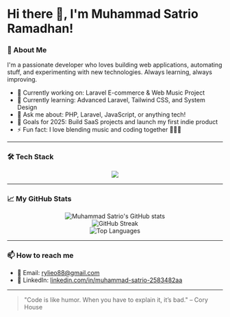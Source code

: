 # Hi there 👋, I'm Muhammad Satrio Ramadhan!

### 🚀 About Me
I'm a passionate developer who loves building web applications, automating stuff, and experimenting with new technologies. Always learning, always improving.

- 🔭 Currently working on: Laravel E-commerce & Web Music Project
- 🌱 Currently learning: Advanced Laravel, Tailwind CSS, and System Design
- 💬 Ask me about: PHP, Laravel, JavaScript, or anything tech!
- 🎯 Goals for 2025: Build SaaS projects and launch my first indie product
- ⚡ Fun fact: I love blending music and coding together 🎵👨‍💻

---

### 🛠️ Tech Stack
<div align="center">
  <img src="https://skillicons.dev/icons?i=php,laravel,bootstrap,html,css,js,mysql,git,github,vscode" />
</div>

---

### 📈 My GitHub Stats

<p align="center">
  <img src="https://github-readme-stats.vercel.app/api?username=rylieo&show_icons=true&theme=radical" alt="Muhammad Satrio's GitHub stats" />
  <br/>
  <img src="https://github-readme-streak-stats.herokuapp.com/?user=rylieo&theme=radical" alt="GitHub Streak" />
  <br/>
  <img src="https://github-readme-stats.vercel.app/api/top-langs/?username=rylieo&layout=compact&theme=radical" alt="Top Languages" />
</p>

---

### 📫 How to reach me
- 📧 Email: [rylieo88@gmail.com](https://mail.google.com/mail/u/0/?view=cm&tf=1&fs=1&to=rylieo88@gmail.com)
- 💼 LinkedIn: [linkedin.com/in/muhammad-satrio-2583482aa](https://www.linkedin.com/in/muhammad-satrio-2583482aa/)

---

> "Code is like humor. When you have to explain it, it’s bad." – Cory House
